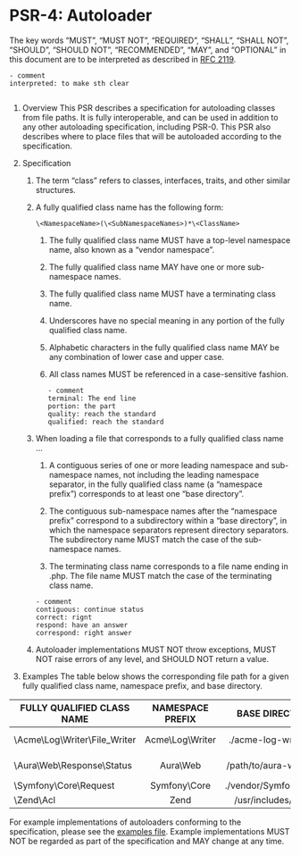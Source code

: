 # PSR-4: Autoloader
The key words “MUST”, “MUST NOT”, “REQUIRED”, “SHALL”, “SHALL NOT”, “SHOULD”, “SHOULD NOT”, “RECOMMENDED”, “MAY”, and “OPTIONAL” in this document are to be interpreted as described in [RFC 2119](https://tools.ietf.org/html/rfc2119).

```
- comment 
interpreted: to make sth clear


```


1. Overview
This PSR describes a specification for autoloading classes from file paths. It is fully interoperable, and can be used in addition to any other autoloading specification, including PSR-0. This PSR also describes where to place files that will be autoloaded according to the specification.

2. Specification
   1. The term “class” refers to classes, interfaces, traits, and other similar structures.

   2. A fully qualified class name has the following form:

      ```
      \<NamespaceName>(\<SubNamespaceNames>)*\<ClassName>

      ```
 
      1. The fully qualified class name MUST have a top-level namespace name, also known as a “vendor namespace”.

      2. The fully qualified class name MAY have one or more sub-namespace names.

      3. The fully qualified class name MUST have a terminating class name.

      4. Underscores have no special meaning in any portion of the fully qualified class name.

      5. Alphabetic characters in the fully qualified class name MAY be any combination of lower case and upper case.

      6. All class names MUST be referenced in a case-sensitive fashion.


      ```
         - comment
         terminal: The end line
         portion: the part
         quality: reach the standard
         qualified: reach the standard 

      ```

   3. When loading a file that corresponds to a fully qualified class name …

      1. A contiguous series of one or more leading namespace and sub-namespace names, not including the leading namespace separator, in the fully qualified class name (a “namespace prefix”) corresponds to at least one “base directory”.

      2. The contiguous sub-namespace names after the “namespace prefix” correspond to a subdirectory within a “base directory”, in which the namespace separators represent directory separators. The subdirectory name MUST match the case of the sub-namespace names.

      3. The terminating class name corresponds to a file name ending in .php. The file name MUST match the case of the terminating class name.

      ```
      - comment
      contiguous: continue status
      correct: rignt
      respond: have an answer
      correspond: right answer

      ```

   4. Autoloader implementations MUST NOT throw exceptions, MUST NOT raise errors of any level, and SHOULD NOT return a value.

3. Examples
The table below shows the corresponding file path for a given fully qualified class name, namespace prefix, and base directory.

FULLY QUALIFIED CLASS NAME	|NAMESPACE PREFIX	|BASE DIRECTORY	|RESULTING FILE PATH
--|:--:|:--:|--:
\Acme\Log\Writer\File_Writer	|Acme\Log\Writer	|./acme-log-writer/lib/	|./acme-log-writer/lib/File_Writer.php
\Aura\Web\Response\Status	|Aura\Web	|/path/to/aura-web/src/	|/path/to/aura-web/src/Response/Status.php
\Symfony\Core\Request	|Symfony\Core	|./vendor/Symfony/Core/	|./vendor/Symfony/Core/Request.php
\Zend\Acl	|Zend	|/usr/includes/Zend/	|/usr/includes/Zend/Acl.php

For example implementations of autoloaders conforming to the specification, please see the [examples file](https://github.com/php-fig/fig-standards/blob/master/accepted/PSR-4-autoloader-examples.md). Example implementations MUST NOT be regarded as part of the specification and MAY change at any time.